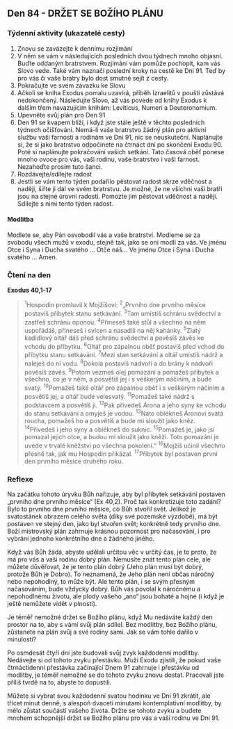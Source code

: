 ## Den 84 - DRŽET SE BOŽÍHO PLÁNU

### Týdenní aktivity (ukazatelé cesty)

1. Znovu se zavázejte k dennímu rozjímání
1. V něm se vám v následujících posledních dvou týdnech mnoho objasní. Buďte oddaným bratrstvem. Rozjímání vám pomůže pochopit, kam vás Slovo vede. Také vám naznačí poslední kroky na cestě ke Dni 91. Teď by pro vás či vaše bratry bylo dost smutné sejít z cesty.
1. Pokračujte ve svém závazku ke Slovu
1. Ačkoli se kniha Exodus pomalu uzavírá, příběh Izraelitů v poušti zůstává nedokončený. Následujte Slovo, až vás povede od knihy Exodus k dalším třem navazujícím knihám: Leviticus, Numeri a Deuteronomium.
1. Upevněte svůj plán pro Den 91
1. Den 91 se kvapem blíží, i když jste stále ještě v těchto posledních týdnech očišťováni. Nemá-li vaše bratrstvo žádný plán pro aktivní službu vaší farnosti a rodinám ve Dni 91, nic se neuskuteční. Naplánujte si, že si jako bratrstvo odpočinete na čtrnáct dní po skončení Exodu 90. Poté si naplánujte pokračování vašich setkání. Tato časová oběť ponese mnoho ovoce pro vás, vaši rodinu, vaše bratrstvo i vaši farnost. Nezahoďte prosím tuto šanci.
1. Rozdávejte/sdílejte radost
1. Jestli se vám tento týden podařilo pěstovat radost skrze vděčnost a naději, šiřte ji dál ve svém bratrstvu. Je možné, že ne všichni vaši bratři jsou na stejné úrovni radosti. Pomozte jim pěstovat vděčnost a naději. Sdílejte s nimi tento týden radost.

#### Modlitba

Modlete se, aby Pán osvobodil vás a vaše bratrství.
Modleme se za svobodu všech mužů v exodu, stejně tak, jako se oni modlí za vás.
Ve jménu Otce i Syna i Ducha svatého … Otče náš… Ve jménu Otce i Syna i Ducha svatého … Amen.

### Čtení na den

**Exodus 40,1-17**

> <sup>1</sup>Hospodin promluvil k Mojžíšovi:
> <sup>2</sup>„Prvního dne prvního měsíce postavíš příbytek stanu setkávání.
> <sup>3</sup>Tam umístíš schránu svědectví a zastřeš schránu oponou.
> <sup>4</sup>Přineseš také stůl a všechno na něm uspořádáš, přineseš i svícen a nasadíš na něj kahánky.
> <sup>5</sup>Zlatý kadidlový oltář dáš před schránu svědectví a pověsíš závěs ke vchodu do příbytku.
> <sup>6</sup>Oltář pro zápalnou oběť postavíš před vchod do příbytku stanu setkávání.
> <sup>7</sup>Mezi stan setkávání a oltář umístíš nádrž a naleješ do ní vodu.
> <sup>8</sup>Dokola postavíš nádvoří a do brány k nádvoří pověsíš závěs.
> <sup>9</sup>Potom vezmeš olej pomazání a pomažeš příbytek a všechno, co je v něm, a posvětíš jej i s veškerým náčiním, a bude svatý.
> <sup>10</sup>Pomažeš také oltář pro zápalnou oběť i s veškerým náčiním a posvětíš jej; a oltář bude velesvatý.
> <sup>11</sup>Pomažeš také nádrž s podstavcem a posvětíš ji.
> <sup>12</sup>Pak přivedeš Árona a jeho syny ke vchodu do stanu setkávání a omyješ je vodou.
> <sup>13</sup>Nato oblékneš Áronovi svatá roucha, pomažeš ho a posvětíš a bude mi sloužit jako kněz.
> <sup>14</sup>Přivedeš i jeho syny a oblékneš do suknic.
> <sup>15</sup>Pomažeš je, jako jsi pomazal jejich otce, a budou mi sloužit jako kněží. Toto pomazání je uvede v trvalé kněžství po všechna pokolení.“
> <sup>16</sup>Mojžíš učinil všechno přesně tak, jak mu Hospodin přikázal.
> <sup>17</sup>Příbytek byl postaven první den prvního měsíce druhého roku.

### Reflexe

Na začátku tohoto úryvku Bůh nařizuje, aby byl příbytek setkávání postaven „prvního dne prvního měsíce“ (Ex 40,2). Proč tak
konkretizuje toto zadání? Bylo to prvního dne prvního měsíce, co Bůh stvořil svět. Jelikož je svatostánek obrazem celého světa
(díky své pozemské výzdobě), má být postaven ve stejný den, jako byl stvořen svět; konkrétně tedy prvního dne. Boží mistrovský
plán zahrnuje krásnou pozornost pro načasování, i pro vybrání jednoho konkrétního dne a žádného jiného.

Když vás Bůh žádá, abyste udělali určitou věc v určitý čas, je to proto, že má pro vás a vaši rodinu dobrý plán. Nemusíte znát tento
plán cele, ale můžete důvěřovat, že je tento plán dobrý (Jeho plán musí být dobrý, protože Bůh je Dobro). To neznamená, že Jeho
plán není občas náročný nebo nepohodlný, to může být. Ale tento plán, i se svým přesným načasováním, bude vždycky dobrý. Bůh
vás povolal k náročnému a nepohodlnému životu, ale plody vašeho „ano“ jsou bohaté a hojné (i když je ještě nemůžete vidět
v plnosti).

Je téměř nemožné držet se Božího plánu, když Mu nedáváte každý den prostor na to, aby s vámi svůj plán sdílel. Bez modlitby, bez
Božího plánu, zůstanete na plán svůj a své rodiny sami. Jak se vám tohle dařilo v minulosti?

Po osmdesát čtyři dní jste budovali svůj zvyk každodenní modlitby. Nedávejte si od tohoto zvyku přestávku. Muži Exodu zjistili,
že pokud vaše čtrnáctidenní přestávka začínající Dnem 91 zahrnuje i přestávku od modlitby, je téměř nemožné se do tohoto zvyku
znovu dostat. Pracovali jste příliš tvrdě na to, abyste to dopustili.

Můžete si vybrat svou každodenní svatou hodinku ve Dni 91 zkrátit, ale třicet minut denně, s alespoň dvaceti minutami
kontemplativní modlitby, by mělo zůstat součástí vašeho života. Držte se tohoto zvyku a budete mnohem schopnější držet se
Božího plánu pro vás a vaši rodinu ve Dni 91.
